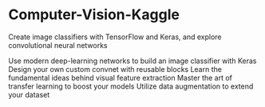 # Computer-Vision-Kaggle
Create image classifiers with TensorFlow and Keras, and explore convolutional neural networks

Use modern deep-learning networks to build an image classifier with Keras
Design your own custom convnet with reusable blocks
Learn the fundamental ideas behind visual feature extraction
Master the art of transfer learning to boost your models
Utilize data augmentation to extend your dataset
